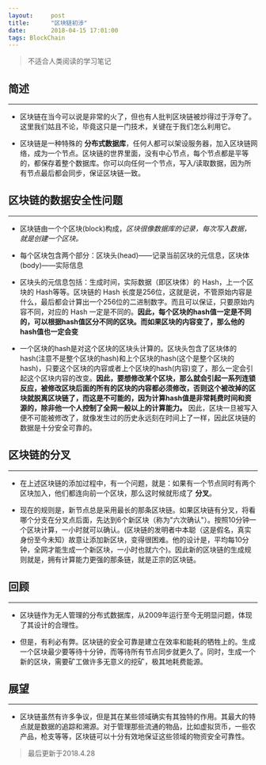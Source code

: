 ```yaml
---
layout:     post
title:      "区块链初涉"
date:       2018-04-15 17:01:00
tags: BlockChain
---
```

> 不适合人类阅读的学习笔记  

## 简述
---

- 区块链在当今可以说是非常的火了，但也有人批判区块链被炒得过于浮夸了。这里我们姑且不论，毕竟这只是一门技术，关键在于我们怎么利用它。

- 区块链是一种特殊的 **分布式数据库**，任何人都可以架设服务器，加入区块链网络，成为一个节点。区块链的世界里面，没有中心节点，每个节点都是平等的，都保存着整个数据库。你可以向任何一个节点，写入/读取数据，因为所有节点最后都会同步，保证区块链一致。

## 区块链的数据安全性问题
---

- 区块链由一个个区块(block)构成，*区块很像数据库的记录，每次写入数据，就是创建一个区块。*

- 每个区块包含两个部分：区块头(head)——记录当前区块的元信息，区块体(body)——实际信息

- 区块头的元信息包括：生成时间，实际数据（即区块体）的 Hash，上一个区块的 Hash等等。区块链的 Hash 长度是256位，这就是说，不管原始内容是什么，最后都会计算出一个256位的二进制数字。而且可以保证，只要原始内容不同，对应的 Hash 一定是不同的。**因此，每个区块的hash值一定是不同的，可以根据hash值区分不同的区块。而如果区块的内容变了，那么他的hash值也一定会变**

- 一个区块的hash是对这个区块的区块头计算的。区块头包含了区块体的hash(注意不是整个区块的hash)和上个区块的hash(这个是整个区块的hash)，只要这个区块的内容或者上个区块的hash(内容)变了，那么一定会引起这个区块内容的改变。**因此，要想修改某个区块，那么就会引起一系列连锁反应，被修改区块后面的所有的区块的内容都必须修改，否则这个被改掉的区块就脱离区块链了，而这是不可能的，因为计算hash值是非常耗费时间和资源的，除非他一个人控制了全网一般以上的计算能力。** 因此，区块一旦被写入便不可能被修改了，就像发生过的历史永远刻在时间上了一样，因此区块链的数据是十分安全可靠的。

## 区块链的分叉
---

- 在上述区块链的添加过程中，有一个问题，就是：如果有一个节点同时有两个区块加入，他们都连向前一个区块，那么这时候就形成了 **分叉**。

- 现在的规则是，新节点总是采用最长的那条区块链。如果区块链有分叉，将看哪个分支在分叉点后面，先达到6个新区块（称为"六次确认"）。按照10分钟一个区块计算，一小时就可以确认。(区块链的发明者中本聪（这是假名，真实身份至今未知）故意让添加新区块，变得很困难。他的设计是，平均每10分钟，全网才能生成一个新区块，一小时也就六个)。因此新的区块链的生成规则就是，拥有计算能力更强的那条链，就是正宗的区块链。


## 回顾
---

- 区块链作为无人管理的分布式数据库，从2009年运行至今无明显问题，体现了其设计的合理性。

- 但是，有利必有弊。区块链的安全可靠是建立在效率和能耗的牺牲上的。生成一个区块最少要等待十分钟，而等待所有节点同步就更久了。同时，生成一个新的区块，需要矿工做许多无意义的挖矿，极其地耗费能源。

## 展望
---

- 区块链虽然有许多争议，但是其在某些领域确实有其独特的作用。其最大的特点就是数据的追踪和溯源。对于管理那些流通的物品，比如虚拟货币，一些农产品，枪支等等，区块链可以十分有效地保证这些领域的物资安全可靠性。

> 最后更新于2018.4.28
